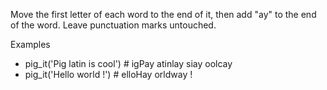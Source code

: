 
Move the first letter of each word to the end of it, then add "ay" to the end of the word. Leave punctuation marks untouched.

Examples
-  pig_it('Pig latin is cool') # igPay atinlay siay oolcay
-  pig_it('Hello world !')     # elloHay orldway !
